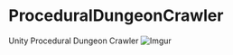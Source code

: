 # ProceduralDungeonCrawler
Unity Procedural Dungeon Crawler
![Imgur](https://i.imgur.com/Yoi1rAI.png)
